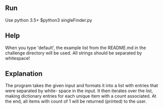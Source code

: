 ## Run
Use python 3.5+
$python3 singleFinder.py

## Help
When you type 'default', the example list from the README.md in the challenge directory will be used.
All strings should be separated by whitespace!

## Explanation
The program takes the given input and formats it into a list with entries that were separated by white-
space in the input.
It then iterates over the list, making dictionary entries for each unique item with a count associated.
At the end, all items with count of 1 will be returned (printed) to the user.
